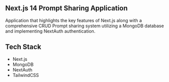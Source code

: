 ## Next.js 14 Prompt Sharing Application

Application that highlights the key features of Next.js along with a comprehensive CRUD Prompt sharing system utilizing a MongoDB database and implementing NextAuth authentication.

## Tech Stack

- Next.js
- MongoDB
- NextAuth
- TailwindCSS
